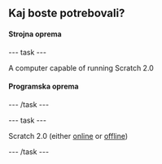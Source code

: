 ## Kaj boste potrebovali?

#### Strojna oprema

\--- task \---

A computer capable of running Scratch 2.0

#### Programska oprema

\--- /task \---

\--- task \---

Scratch 2.0 (either [online](https://scratch.mit.edu/projects/editor/) or [offline](https://scratch.mit.edu/scratch2download/))

\--- /task \---